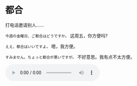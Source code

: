 # 都合

打电话邀请别人......

`今週の金曜日、ご都合はどうですか。` 这周五，你方便吗?

`ええ、都合はいいですよ。` 嗯，我方便。

`すみません。ちょっと都合が悪いですが。` 不好意思。我有点不太方便。

<audio src="http://dict.youdao.com/dictvoice?le=jap&audio=今週の金曜日、ご都合はどうですか。 ええ、都合はいいですよ。 すみません。ちょっと都合が悪いですが。&type=3" controls></audio>
